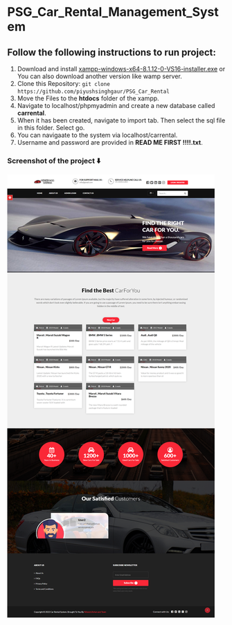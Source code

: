 # PSG_Car_Rental_Management_System

## Follow the following instructions to run project:

1. Download and install [xampp-windows-x64-8.1.12-0-VS16-installer.exe](https://www.apachefriends.org/) or You can also download another version like wamp server.
2. Clone this Repository: `git clone https://github.com/piyushsinghgaur/PSG_Car_Rental`
3. Move the Files to the **htdocs** folder of the xampp.
4. Navigate to localhost/phpmyadmin and create a new database called **carrental**.
5. When it has been created, navigate to import tab. Then select the sql file in this folder. Select go.
6. You can navigaate to the system via localhost/carrental.
7. Username and password are provided in **READ ME FIRST !!!!.txt**.

### **Screenshot of the project** :arrow_down:

![car-rental-system](Screenshot/screencapture-localhost-work-carrental.png)
